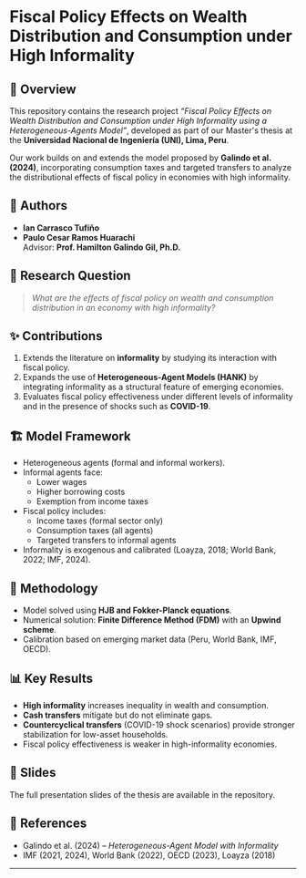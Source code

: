 # Fiscal Policy Effects on Wealth Distribution and Consumption under High Informality

## 📖 Overview
This repository contains the research project *“Fiscal Policy Effects on Wealth Distribution and Consumption under High Informality using a Heterogeneous-Agents Model”*, developed as part of our Master's thesis at the **Universidad Nacional de Ingeniería (UNI), Lima, Peru**.

Our work builds on and extends the model proposed by **Galindo et al. (2024)**, incorporating consumption taxes and targeted transfers to analyze the distributional effects of fiscal policy in economies with high informality.

## 👥 Authors
- **Ian Carrasco Tufiño**  
- **Paulo Cesar Ramos Huarachi**  
Advisor: **Prof. Hamilton Galindo Gil, Ph.D.**

## 🎯 Research Question
> *What are the effects of fiscal policy on wealth and consumption distribution in an economy with high informality?*

## ✨ Contributions
1. Extends the literature on **informality** by studying its interaction with fiscal policy.  
2. Expands the use of **Heterogeneous-Agent Models (HANK)** by integrating informality as a structural feature of emerging economies.  
3. Evaluates fiscal policy effectiveness under different levels of informality and in the presence of shocks such as **COVID-19**.  

## 🏗️ Model Framework
- Heterogeneous agents (formal and informal workers).  
- Informal agents face:  
  - Lower wages  
  - Higher borrowing costs  
  - Exemption from income taxes  
- Fiscal policy includes:  
  - Income taxes (formal sector only)  
  - Consumption taxes (all agents)  
  - Targeted transfers to informal agents  
- Informality is exogenous and calibrated (Loayza, 2018; World Bank, 2022; IMF, 2024).  

## 🔬 Methodology
- Model solved using **HJB and Fokker-Planck equations**.  
- Numerical solution: **Finite Difference Method (FDM)** with an **Upwind scheme**.  
- Calibration based on emerging market data (Peru, World Bank, IMF, OECD).  

## 📊 Key Results
- **High informality** increases inequality in wealth and consumption.  
- **Cash transfers** mitigate but do not eliminate gaps.  
- **Countercyclical transfers** (COVID-19 shock scenarios) provide stronger stabilization for low-asset households.  
- Fiscal policy effectiveness is weaker in high-informality economies.  

## 📎 Slides
The full presentation slides of the thesis are available in the repository.  

## 📌 References
- Galindo et al. (2024) – *Heterogeneous-Agent Model with Informality*  
- IMF (2021, 2024), World Bank (2022), OECD (2023), Loayza (2018)  

---


